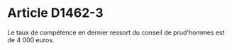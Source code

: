 # Article D1462-3

  
Le taux de compétence en dernier ressort du conseil de prud'hommes est de 4 000 euros.